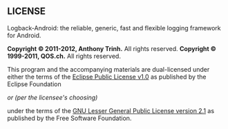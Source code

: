 LICENSE
--------

Logback-Android: the reliable, generic, fast and flexible logging framework
for Android.

**Copyright &copy; 2011-2012, Anthony Trinh.** All rights reserved. 
**Copyright &copy; 1999-2011, QOS.ch.** All rights reserved. 

This program and the accompanying materials are dual-licensed under
either the terms of the [Eclipse Public License v1.0][1] as published by
the Eclipse Foundation
 
  *or (per the licensee's choosing)*
 
under the terms of the [GNU Lesser General Public License version 2.1][2]
as published by the Free Software Foundation.


 [1]: http://www.eclipse.org/legal/epl-v10.html
 [2]: http://www.gnu.org/licenses/lgpl-2.1.html
